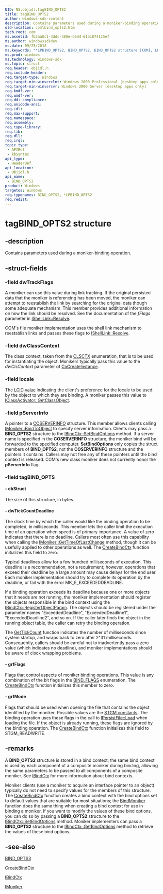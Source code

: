 ```yaml
---
UID: NS:objidl.tagBIND_OPTS2
title: tagBIND_OPTS2
author: windows-sdk-content
description: Contains parameters used during a moniker-binding operation.
old-location: com\bind_opts2.htm
tech.root: com
ms.assetid: fb2aa8c1-dddc-480e-b544-61a1074125ef
ms.author: windowssdkdev
ms.date: 09/25/2018
ms.keywords: "*LPBIND_OPTS2, BIND_OPTS2, BIND_OPTS2 structure [COM], LPBIND_OPTS2, LPBIND_OPTS2 structure pointer [COM], _com_BIND_OPTS2, com.bind_opts2, objidl/BIND_OPTS2, objidl/LPBIND_OPTS2, tagBIND_OPTS2"
ms.prod: windows
ms.technology: windows-sdk
ms.topic: struct
req.header: objidl.h
req.include-header: 
req.target-type: Windows
req.target-min-winverclnt: Windows 2000 Professional [desktop apps only]
req.target-min-winversvr: Windows 2000 Server [desktop apps only]
req.kmdf-ver: 
req.umdf-ver: 
req.ddi-compliance: 
req.unicode-ansi: 
req.idl: 
req.max-support: 
req.namespace: 
req.assembly: 
req.type-library: 
req.lib: 
req.dll: 
req.irql: 
topic_type:
 - APIRef
 - kbSyntax
api_type:
 - HeaderDef
api_location:
 - Objidl.h
api_name:
 - BIND_OPTS2
product: Windows
targetos: Windows
req.typenames: BIND_OPTS2, *LPBIND_OPTS2
req.redist: 
---
```


# tagBIND_OPTS2 structure


## -description


Contains parameters used during a moniker-binding operation.


## -struct-fields




### -field dwTrackFlags

A moniker can use this value during link tracking. If the original persisted data that the moniker is referencing has been moved, the moniker can attempt to reestablish the link by searching for the original data though some adequate mechanism. This member provides additional information on how the link should be resolved. See the documentation of the <i>fFlags</i> parameter in <a href="_win32_IShellLink_Resolve">IShellLink::Resolve</a>.

COM's file moniker implementation uses the shell link mechanism to reestablish links and passes these flags to <a href="_win32_IShellLink_Resolve">IShellLink::Resolve</a>. 


### -field dwClassContext

The class context, taken from the <a href="https://msdn.microsoft.com/dcb82ff2-56e4-4c7e-a621-7ffd0f1a9d8e">CLSCTX</a> enumeration, that is to be used for instantiating the object. Monikers typically pass this value to the <i>dwClsContext</i> parameter of <a href="https://msdn.microsoft.com/7295a55b-12c7-4ed0-a7a4-9ecee16afdec">CoCreateInstance</a>.


### -field locale

The <a href="https://msdn.microsoft.com/8a6373e0-46c2-4b1b-bc67-543f426ef15a">LCID value</a> indicating the client's preference for the locale to be used by the object to which they are binding. A moniker passes this value to <a href="https://msdn.microsoft.com/1bbffe63-bd3a-40c8-aece-63121a437269">IClassActivator::GetClassObject</a>.


### -field pServerInfo

A pointer to a <a href="https://msdn.microsoft.com/88c94a7f-5cf0-4d61-833f-91cba45d8624">COSERVERINFO</a> structure. This member allows clients calling <a href="https://msdn.microsoft.com/b5ce39ff-3387-4f72-9aea-5a26eed3810c">IMoniker::BindToObject</a> to specify server information. Clients may pass a <b>BIND_OPTS2</b> structure to the <a href="https://msdn.microsoft.com/9dcce48e-567e-42b4-8df2-2bc861cb5fcb">IBindCtx::SetBindOptions</a> method. If a server name is specified in the <b>COSERVERINFO</b> structure, the moniker bind will be forwarded to the specified computer. <b>SetBindOptions</b> only copies the struct members of <b>BIND_OPTS2</b>, not the <b>COSERVERINFO</b> structure and the pointers it contains. Callers may not free any of these pointers until the bind context is released. COM's new class moniker does not currently honor the <b>pServerInfo</b> flag.



### -field tagBIND_OPTS

 




#### - cbStruct

The size of this structure, in bytes.


#### - dwTickCountDeadline

The clock time by which the caller would like the binding operation to be completed, in milliseconds. This member lets the caller limit the execution time of an operation when speed is of primary importance. A value of zero indicates that there is no deadline. Callers most often use this capability when calling the <a href="https://msdn.microsoft.com/120cc951-6797-4ef6-890b-57ff8d3d23ba">IMoniker::GetTimeOfLastChange</a> method, though it can be usefully applied to other operations as well. The <a href="https://msdn.microsoft.com/0f0ded09-7a7c-40bb-8198-b9f5058827d4">CreateBindCtx</a> function initializes this field to zero.

Typical deadlines allow for a few hundred milliseconds of execution. This deadline is a recommendation, not a requirement; however, operations that exceed their deadline by a large amount may cause delays for the end user. Each moniker implementation should try to complete its operation by the deadline, or fail with the error MK_E_EXCEEDEDDEADLINE.

If a binding operation exceeds its deadline because one or more objects that it needs are not running, the moniker implementation should register the objects responsible in the bind context using the <a href="https://msdn.microsoft.com/7ee2b5b2-9b9c-41f1-8e58-7432ebc0f9ed">IBindCtx::RegisterObjectParam</a>. The objects should be registered under the parameter names "ExceededDeadline", "ExceededDeadline1", "ExceededDeadline2", and so on. If the caller later finds the object in the running object table, the caller can retry the binding operation.

The <a href="https://msdn.microsoft.com/22201c82-a49a-4972-9f49-6baf6d23a1ea">GetTickCount</a> function indicates the number of milliseconds since system startup, and wraps back to zero after 2^31 milliseconds. Consequently, callers should be careful not to inadvertently pass a zero value (which indicates no deadline), and moniker implementations should be aware of clock wrapping problems. 


#### - grfFlags

Flags that control aspects of moniker binding operations. This value is any combination of the bit flags in the <a href="https://msdn.microsoft.com/e8884e82-5de2-4a1f-b79c-d431afe9e87e">BIND_FLAGS</a> enumeration. The <a href="https://msdn.microsoft.com/0f0ded09-7a7c-40bb-8198-b9f5058827d4">CreateBindCtx</a> function initializes this member to zero.


#### - grfMode

Flags that should be used when opening the file that contains the object identified by the moniker. Possible values  are the <a href="https://msdn.microsoft.com/15a35da9-332a-46e1-9190-500c95e26f59">STGM constants</a>. The binding operation uses these flags in the call to <a href="https://msdn.microsoft.com/8391aa5c-fe6e-4b03-9eef-7958f75910a5">IPersistFile::Load</a> when loading the file. If the object is already running, these flags are ignored by the binding operation. The <a href="https://msdn.microsoft.com/0f0ded09-7a7c-40bb-8198-b9f5058827d4">CreateBindCtx</a> function initializes this field to STGM_READWRITE. 


## -remarks



A <b>BIND_OPTS2</b> structure is stored in a bind context; the same bind context is used by each component of a composite moniker during binding, allowing the same parameters to be passed to all components of a composite moniker. See <a href="https://msdn.microsoft.com/e4c8abb5-0c89-44dd-8d95-efbfcc999b46">IBindCtx</a> for more information about bind contexts.

Moniker clients (use a moniker to acquire an interface pointer to an object) typically do not need to specify values for the members of this structure. The <a href="https://msdn.microsoft.com/0f0ded09-7a7c-40bb-8198-b9f5058827d4">CreateBindCtx</a> function creates a bind context with the bind options set to default values that are suitable for most situations; the <a href="https://msdn.microsoft.com/5a022c39-fc2c-458b-9dfe-fed1255d49a4">BindMoniker</a> function does the same thing when creating a bind context for use in binding a moniker. If you want to modify the values of these bind options, you can do so by passing a <b>BIND_OPTS2</b> structure to the <a href="https://msdn.microsoft.com/9dcce48e-567e-42b4-8df2-2bc861cb5fcb">IBindCtx::SetBindOptions</a> method. Moniker implementers can pass a <b>BIND_OPTS2</b> structure to the <a href="https://msdn.microsoft.com/ccb239ee-922f-4e66-8aca-7651c0243a2b">IBindCtx::GetBindOptions</a> method to retrieve the values of these bind options.




## -see-also




<a href="https://msdn.microsoft.com/7e668313-229a-4d04-b8a2-d5072c87a5b5">BIND_OPTS3</a>



<a href="https://msdn.microsoft.com/0f0ded09-7a7c-40bb-8198-b9f5058827d4">CreateBindCtx</a>



<a href="https://msdn.microsoft.com/e4c8abb5-0c89-44dd-8d95-efbfcc999b46">IBindCtx</a>



<a href="https://msdn.microsoft.com/17f4c1df-7a9c-42ef-a888-70cd8d85f070">IMoniker</a>
 

 

